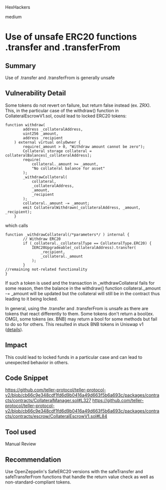 HexHackers

medium

# Use of unsafe ERC20 functions .transfer and .transferFrom

## Summary
Use of .transfer and .transferFrom is generally unsafe
## Vulnerability Detail
Some tokens do not revert on failure, but return false instead (ex. ZRX). This, in the particular case of the withdraw() function in CollateralEscrowV1.sol, could lead to locked ERC20 tokens:
```solidity
function withdraw(
        address _collateralAddress,
        uint256 _amount,
        address _recipient
    ) external virtual onlyOwner {
        require(_amount > 0, "Withdraw amount cannot be zero");
        Collateral storage collateral = collateralBalances[_collateralAddress];
        require(
            collateral._amount >= _amount,
            "No collateral balance for asset"
        );
        _withdrawCollateral(
            collateral,
            _collateralAddress,
            _amount,
            _recipient
        );
        collateral._amount -= _amount;
        emit CollateralWithdrawn(_collateralAddress, _amount, _recipient);
    }
``` 
which calls
```solidity
function _withdrawCollateral(/*parameters*/ ) internal {
        // Withdraw ERC20
        if (_collateral._collateralType == CollateralType.ERC20) {
            IERC20Upgradeable(_collateralAddress).transfer(
                _recipient,
                _collateral._amount
            );
        }
//remaining not-related functionality
}
```
If such a token is used and the transaction in _withdrawCollateral fails for some reason, then the balance in the withdraw() function collateral._amount -= _amount will be updated but the collateral will still be in the contract thus leading to it being locked.

In general, using the .transfer and .transferFrom is unsafe as there are tokens that react differently to them. Some tokens don't return a bool(ex. OMG), some tokens (ex. BNB) may return a bool for some methods but fail to do so for others. This resulted in stuck BNB tokens in Uniswap v1 ([details](https://twitter.com/UniswapProtocol/status/1072286773554876416)).

## Impact
This could lead to locked funds in a particular case and can lead to unexpected behavior in others.
## Code Snippet
https://github.com/teller-protocol/teller-protocol-v2/blob/cb66c9e348cdf1fd6d9b0416a49d663f5b6a693c/packages/contracts/contracts/CollateralManager.sol#L327
https://github.com/teller-protocol/teller-protocol-v2/blob/cb66c9e348cdf1fd6d9b0416a49d663f5b6a693c/packages/contracts/contracts/escrow/CollateralEscrowV1.sol#L84
## Tool used

Manual Review

## Recommendation
Use OpenZeppelin's SafeERC20 versions with the safeTransfer and safeTransferFrom functions that handle the return value check as well as non-standard-compliant tokens.
